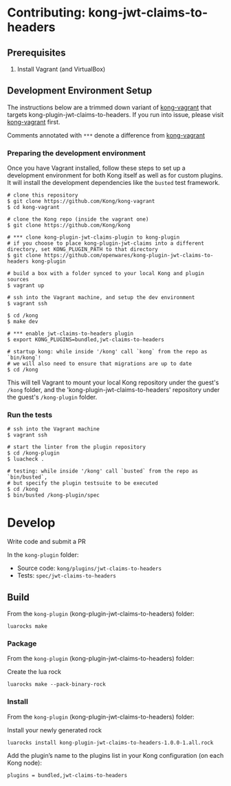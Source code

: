 # Contributing: kong-jwt-claims-to-headers

## Prerequisites

1. Install Vagrant (and VirtualBox)

## Development Environment Setup

The instructions below are a trimmed down variant of [kong-vagrant](https://github.com/Kong/kong-vagrant/) that targets kong-plugin-jwt-claims-to-headers. If you run into issue, please visit [kong-vagrant](https://github.com/Kong/kong-vagrant/) first.

Comments annotated with `***` denote a difference from [kong-vagrant](https://github.com/Kong/kong-vagrant/)

### Preparing the development environment

Once you have Vagrant installed, follow these steps to set up a development
environment for both Kong itself as well as for custom plugins. It will
install the development dependencies like the `busted` test framework.

```shell
# clone this repository
$ git clone https://github.com/Kong/kong-vagrant
$ cd kong-vagrant

# clone the Kong repo (inside the vagrant one)
$ git clone https://github.com/Kong/kong

# *** clone kong-plugin-jwt-claims-plugin to kong-plugin
# if you choose to place kong-plugin-jwt-claims into a different directory, set KONG_PLUGIN_PATH to that directory
$ git clone https://github.com/openwares/kong-plugin-jwt-claims-to-headers kong-plugin

# build a box with a folder synced to your local Kong and plugin sources
$ vagrant up

# ssh into the Vagrant machine, and setup the dev environment
$ vagrant ssh

$ cd /kong
$ make dev

# *** enable jwt-claims-to-headers plugin
$ export KONG_PLUGINS=bundled,jwt-claims-to-headers

# startup kong: while inside '/kong' call `kong` from the repo as `bin/kong`!
# we will also need to ensure that migrations are up to date
$ cd /kong
```

This will tell Vagrant to mount your local Kong repository under the guest's
`/kong` folder, and the 'kong-plugin-jwt-claims-to-headers' repository under the
guest's `/kong-plugin` folder.

### Run the tests

```shell
# ssh into the Vagrant machine
$ vagrant ssh

# start the linter from the plugin repository
$ cd /kong-plugin
$ luacheck .

# testing: while inside '/kong' call `busted` from the repo as `bin/busted`,
# but specify the plugin testsuite to be executed
$ cd /kong
$ bin/busted /kong-plugin/spec
```

# Develop

Write code and submit a PR

In the `kong-plugin` folder:

- Source code: `kong/plugins/jwt-claims-to-headers`
- Tests: `spec/jwt-claims-to-headers`

## Build

From the `kong-plugin` (kong-plugin-jwt-claims-to-headers) folder:

```shell
luarocks make
```

### Package

From the `kong-plugin` (kong-plugin-jwt-claims-to-headers) folder:

Create the lua rock

```shell
luarocks make --pack-binary-rock
```

### Install

From the `kong-plugin` (kong-plugin-jwt-claims-to-headers) folder:

Install your newly generated rock

```shell
luarocks install kong-plugin-jwt-claims-to-headers-1.0.0-1.all.rock
```

Add the plugin’s name to the plugins list in your Kong configuration (on each Kong node):

```shell
plugins = bundled,jwt-claims-to-headers
```

